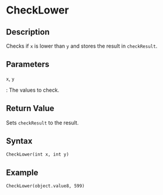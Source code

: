 # CheckLower

## Description
Checks if `x` is lower than `y` and stores the result in `checkResult`.

## Parameters
`x`, `y`

:   The values to check.

## Return Value
Sets `checkResult` to the result.

## Syntax
```
CheckLower(int x, int y)
```

## Example
```
CheckLower(object.value8, 599)
```